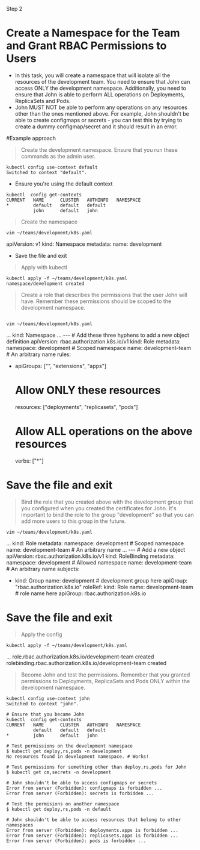 Step 2 

# Create a Namespace for the Team and Grant RBAC Permissions to Users
- In this task, you will create a namespace that will isolate all the resources of the development team.  You need to ensure that John can access ONLY the development namespace. Additionally, you need to ensure that John is able to perform ALL operations on Deployments, ReplicaSets and Pods.
- John MUST NOT be able to perform any operations on any resources other than the ones mentioned above. For example, John shouldn't be able to create configmaps or secrets - you can test this by trying to create a dummy configmap/secret and it should result in an error.


#Example approach

>  Create the development namespace. Ensure that you run these commands as the admin user.
```shell
kubectl config use-context default
Switched to context "default".
 ```

- Ensure you're using the default context
```shell
kubectl  config get-contexts
CURRENT   NAME      CLUSTER   AUTHINFO   NAMESPACE
*         default   default   default    
          john      default   john
``` 


> Create the namespace

```shell
vim ~/teams/development/k8s.yaml
``` 

apiVersion: v1
kind: Namespace
metadata:
  name: development
-  Save the file and exit
 > Apply with kubectl
```shell
kubectl apply -f ~/teams/development/k8s.yaml
namespace/development created
```

>  Create a role that describes the permissions that the user John will have. Remember these permissions should be scoped to the development namespace.
```shell

vim ~/teams/development/k8s.yaml
```
...
kind: Namespace
...
--- # Add these three hyphens to add a new object definition
apiVersion: rbac.authorization.k8s.io/v1
kind: Role
metadata:
  namespace: development        # Scoped namespace
  name: development-team        # An arbitrary name
rules:
- apiGroups: ["", "extensions", "apps"]
 
  # Allow ONLY these resources
  resources: ["deployments", "replicasets", "pods"]
 
  # Allow ALL operations on the above resources
  verbs: ["*"]
 # Save the file and exit



>  Bind the role that you created above with the development group that you configured when you created the certificates for John. It's important to bind the role to the group "development" so that you can add more users to this group in the future.
```shell
vim ~/teams/development/k8s.yaml
```

...
kind: Role
metadata:
  namespace: development        # Scoped namespace
  name: development-team        # An arbitrary name
...
--- # Add a new object
apiVersion: rbac.authorization.k8s.io/v1
kind: RoleBinding
metadata:
  namespace: development      # Allowed namespace
  name: development-team      # An arbitrary name
subjects:
- kind: Group
  name: development          # development group here
  apiGroup: "rbac.authorization.k8s.io"
roleRef:
  kind: Role
  name: development-team      # role name here
  apiGroup: rbac.authorization.k8s.io
 # Save the file and exit
 

> Apply the config
 ```shell
kubectl apply -f ~/teams/development/k8s.yaml
```
...
role.rbac.authorization.k8s.io/development-team created
rolebinding.rbac.authorization.k8s.io/development-team created



>  Become John and test the permissions. Remember that you granted permissions to Deployments, ReplicaSets and Pods ONLY within the development namespace.
```shell
kubectl config use-context john
Switched to context "john".
 
# Ensure that you became John
kubectl  config get-contexts
CURRENT   NAME      CLUSTER   AUTHINFO   NAMESPACE
          default   default   default    
*         john      default   john     
 
# Test permissions on the development namespace
$ kubectl get deploy,rs,pods -n development
No resources found in development namespace. # Works!
 
# Test permissions for something other than deploy,rs,pods for John
$ kubectl get cm,secrets -n development
 
# John shouldn't be able to access configmaps or secrets
Error from server (Forbidden): configmaps is forbidden ...
Error from server (Forbidden): secrets is forbidden ...
 
# Test the permisions on another namespace
$ kubectl get deploy,rs,pods -n default
 
# John shouldn't be able to access resources that belong to other namespaces
Error from server (Forbidden): deployments.apps is forbidden ...
Error from server (Forbidden): replicasets.apps is forbidden ...
Error from server (Forbidden): pods is forbidden ...
```
